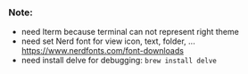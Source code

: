 ### Note:
- need Iterm because terminal can not represent right theme
- need set Nerd font for view icon, text, folder, ...
https://www.nerdfonts.com/font-downloads
- need install delve for debugging: `brew install delve`
